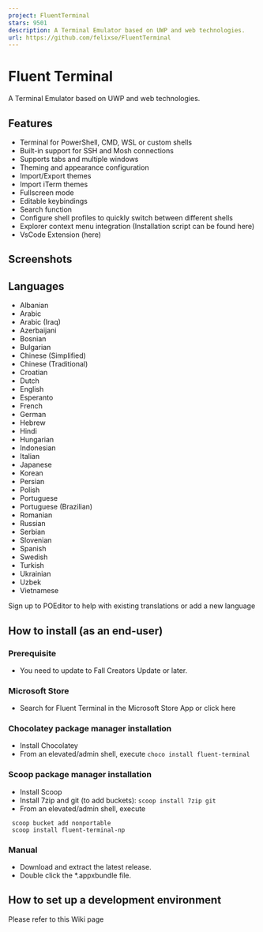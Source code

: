 ```yaml
---
project: FluentTerminal
stars: 9501
description: A Terminal Emulator based on UWP and web technologies.
url: https://github.com/felixse/FluentTerminal
---
```


Fluent Terminal
===============

A Terminal Emulator based on UWP and web technologies.

Features
--------

-   Terminal for PowerShell, CMD, WSL or custom shells
-   Built-in support for SSH and Mosh connections
-   Supports tabs and multiple windows
-   Theming and appearance configuration
-   Import/Export themes
-   Import iTerm themes
-   Fullscreen mode
-   Editable keybindings
-   Search function
-   Configure shell profiles to quickly switch between different shells
-   Explorer context menu integration (Installation script can be found here)
-   VsCode Extension (here)

Screenshots
-----------

Languages
---------

-   Albanian
-   Arabic
-   Arabic (Iraq)
-   Azerbaijani
-   Bosnian
-   Bulgarian
-   Chinese (Simplified)
-   Chinese (Traditional)
-   Croatian
-   Dutch
-   English
-   Esperanto
-   French
-   German
-   Hebrew
-   Hindi
-   Hungarian
-   Indonesian
-   Italian
-   Japanese
-   Korean
-   Persian
-   Polish
-   Portuguese
-   Portuguese (Brazilian)
-   Romanian
-   Russian
-   Serbian
-   Slovenian
-   Spanish
-   Swedish
-   Turkish
-   Ukrainian
-   Uzbek
-   Vietnamese

Sign up to POEditor to help with existing translations or add a new language

How to install (as an end-user)
-------------------------------

### Prerequisite

-   You need to update to Fall Creators Update or later.

### Microsoft Store

-   Search for Fluent Terminal in the Microsoft Store App or click here

### Chocolatey package manager installation

-   Install Chocolatey
-   From an elevated/admin shell, execute `choco install fluent-terminal`

### Scoop package manager installation

-   Install Scoop
-   Install 7zip and git (to add buckets): `scoop install 7zip git`
-   From an elevated/admin shell, execute

```
 scoop bucket add nonportable
 scoop install fluent-terminal-np
```

### Manual

-   Download and extract the latest release.
-   Double click the \*.appxbundle file.

How to set up a development environment
---------------------------------------

Please refer to this Wiki page
